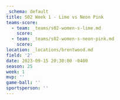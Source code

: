 ```yaml
---
_schema: default
title: S02 Week 1 - Lime vs Neon Pink
teams-score:
  - team: _teams/s02-women-s-lime.md
    score:
  - team: _teams/s02-women-s-neon-pink.md
    score:
location: _locations/brentwood.md
field: '2'
date: 2023-09-15 20:30:00 -0400
season: 25
week: 1
mvp: ''
game-ball: ''
sportsperson: ''
---
```

